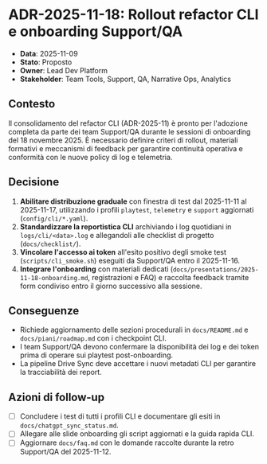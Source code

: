 # ADR-2025-11-18: Rollout refactor CLI e onboarding Support/QA

- **Data**: 2025-11-09
- **Stato**: Proposto
- **Owner**: Lead Dev Platform
- **Stakeholder**: Team Tools, Support, QA, Narrative Ops, Analytics

## Contesto
Il consolidamento del refactor CLI (ADR-2025-11) è pronto per l'adozione completa da parte dei team Support/QA durante le sessioni di onboarding del 18 novembre 2025. È necessario definire criteri di rollout, materiali formativi e meccanismi di feedback per garantire continuità operativa e conformità con le nuove policy di log e telemetria.

## Decisione
1. **Abilitare distribuzione graduale** con finestra di test dal 2025-11-11 al 2025-11-17, utilizzando i profili `playtest`, `telemetry` e `support` aggiornati (`config/cli/*.yaml`).
2. **Standardizzare la reportistica CLI** archiviando i log quotidiani in `logs/cli/<data>.log` e allegandoli alle checklist di progetto (`docs/checklist/`).
3. **Vincolare l'accesso ai token** all'esito positivo degli smoke test (`scripts/cli_smoke.sh`) eseguiti da Support/QA entro il 2025-11-16.
4. **Integrare l'onboarding** con materiali dedicati (`docs/presentations/2025-11-18-onboarding.md`, registrazioni e FAQ) e raccolta feedback tramite form condiviso entro il giorno successivo alla sessione.

## Conseguenze
- Richiede aggiornamento delle sezioni procedurali in `docs/README.md` e `docs/piani/roadmap.md` con i checkpoint CLI.
- I team Support/QA devono confermare la disponibilità dei log e dei token prima di operare sui playtest post-onboarding.
- La pipeline Drive Sync deve accettare i nuovi metadati CLI per garantire la tracciabilità dei report.

## Azioni di follow-up
- [ ] Concludere i test di tutti i profili CLI e documentare gli esiti in `docs/chatgpt_sync_status.md`.
- [ ] Allegare alle slide onboarding gli script aggiornati e la guida rapida CLI.
- [ ] Aggiornare `docs/faq.md` con le domande raccolte durante la retro Support/QA del 2025-11-12.
